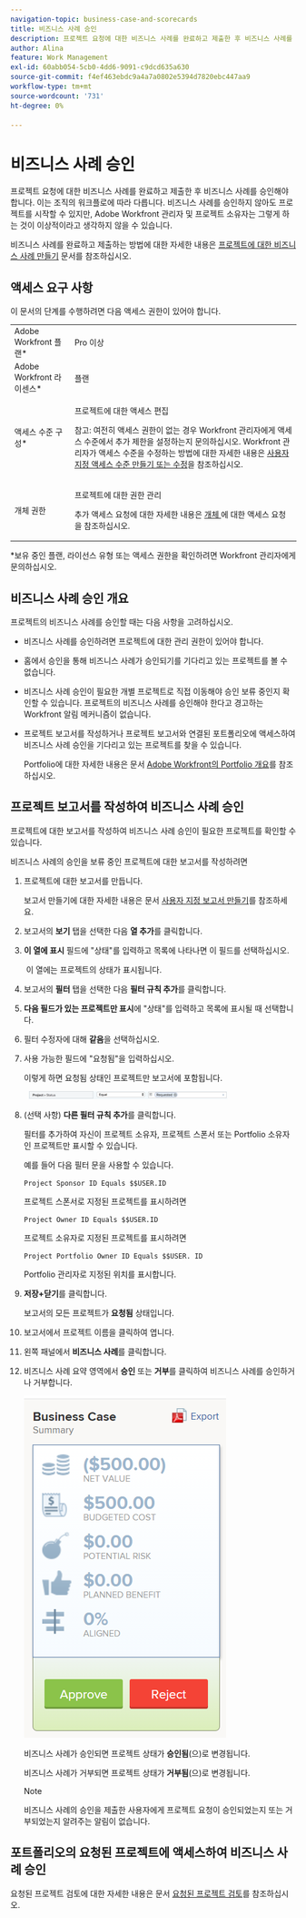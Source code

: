 ```yaml
---
navigation-topic: business-case-and-scorecards
title: 비즈니스 사례 승인
description: 프로젝트 요청에 대한 비즈니스 사례를 완료하고 제출한 후 비즈니스 사례를 승인해야 합니다. 이는 조직의 워크플로에 따라 다릅니다. 비즈니스 사례를 승인하지 않아도 프로젝트를 시작할 수 있지만, Adobe Workfront 관리자 및 프로젝트 소유자는 그렇게 하는 것이 이상적이라고 생각하지 않을 수 있습니다.
author: Alina
feature: Work Management
exl-id: 60abb054-5cb0-4dd6-9091-c9dcd635a630
source-git-commit: f4ef463ebdc9a4a7a0802e5394d7820ebc447aa9
workflow-type: tm+mt
source-wordcount: '731'
ht-degree: 0%

---
```


# 비즈니스 사례 승인

프로젝트 요청에 대한 비즈니스 사례를 완료하고 제출한 후 비즈니스 사례를 승인해야 합니다. 이는 조직의 워크플로에 따라 다릅니다. 비즈니스 사례를 승인하지 않아도 프로젝트를 시작할 수 있지만, Adobe Workfront 관리자 및 프로젝트 소유자는 그렇게 하는 것이 이상적이라고 생각하지 않을 수 있습니다. 

비즈니스 사례를 완료하고 제출하는 방법에 대한 자세한 내용은 [프로젝트에 대한 비즈니스 사례 만들기](../../../manage-work/projects/define-a-business-case/create-business-case.md) 문서를 참조하십시오.

## 액세스 요구 사항

이 문서의 단계를 수행하려면 다음 액세스 권한이 있어야 합니다.

<table style="table-layout:auto"> 
 <col> 
 <col> 
 <tbody> 
  <tr> 
   <td role="rowheader">Adobe Workfront 플랜*</td> 
   <td> <p>Pro 이상</p> </td> 
  </tr> 
  <tr> 
   <td role="rowheader">Adobe Workfront 라이센스*</td> 
   <td> <p>플랜 </p> </td> 
  </tr> 
  <tr> 
   <td role="rowheader">액세스 수준 구성*</td> 
   <td> <p>프로젝트에 대한 액세스 편집</p> <p>참고: 여전히 액세스 권한이 없는 경우 Workfront 관리자에게 액세스 수준에서 추가 제한을 설정하는지 문의하십시오. Workfront 관리자가 액세스 수준을 수정하는 방법에 대한 자세한 내용은 <a href="../../../administration-and-setup/add-users/configure-and-grant-access/create-modify-access-levels.md" class="MCXref xref">사용자 지정 액세스 수준 만들기 또는 수정</a>을 참조하십시오.</p> </td> 
  </tr> 
  <tr> 
   <td role="rowheader">개체 권한</td> 
   <td> <p>프로젝트에 대한 권한 관리</p> <p>추가 액세스 요청에 대한 자세한 내용은 <a href="../../../workfront-basics/grant-and-request-access-to-objects/request-access.md" class="MCXref xref">개체 </a>에 대한 액세스 요청 을 참조하십시오.</p> </td> 
  </tr> 
 </tbody> 
</table>

&#42;보유 중인 플랜, 라이선스 유형 또는 액세스 권한을 확인하려면 Workfront 관리자에게 문의하십시오.

## 비즈니스 사례 승인 개요

프로젝트의 비즈니스 사례를 승인할 때는 다음 사항을 고려하십시오.

* 비즈니스 사례를 승인하려면 프로젝트에 대한 관리 권한이 있어야 합니다. 
* 홈에서 승인을 통해 비즈니스 사례가 승인되기를 기다리고 있는 프로젝트를 볼 수 없습니다.
* 비즈니스 사례 승인이 필요한 개별 프로젝트로 직접 이동해야 승인 보류 중인지 확인할 수 있습니다. 프로젝트의 비즈니스 사례를 승인해야 한다고 경고하는 Workfront 알림 메커니즘이 없습니다.
* 프로젝트 보고서를 작성하거나 프로젝트 보고서와 연결된 포트폴리오에 액세스하여 비즈니스 사례 승인을 기다리고 있는 프로젝트를 찾을 수 있습니다. 

  Portfolio에 대한 자세한 내용은 문서 [Adobe Workfront의 Portfolio 개요](../../../manage-work/portfolios/portfolios-overview/portfolio-overview.md)를 참조하십시오.

## 프로젝트 보고서를 작성하여 비즈니스 사례 승인

프로젝트에 대한 보고서를 작성하여 비즈니스 사례 승인이 필요한 프로젝트를 확인할 수 있습니다. 

비즈니스 사례의 승인을 보류 중인 프로젝트에 대한 보고서를 작성하려면

1. 프로젝트에 대한 보고서를 만듭니다.

   보고서 만들기에 대한 자세한 내용은 문서 [사용자 지정 보고서 만들기](../../../reports-and-dashboards/reports/creating-and-managing-reports/create-custom-report.md)를 참조하세요.

1. 보고서의 **보기** 탭을 선택한 다음 **열 추가**&#x200B;를 클릭합니다.

1. **이 열에 표시** 필드에 &quot;상태&quot;를 입력하고 목록에 나타나면 이 필드를 선택하십시오.

    이 열에는 프로젝트의 상태가 표시됩니다.

1. 보고서의 **필터** 탭을 선택한 다음 **필터 규칙 추가**&#x200B;를 클릭합니다.

1. **다음 필드가 있는 프로젝트만 표시**&#x200B;에 &quot;상태&quot;를 입력하고 목록에 표시될 때 선택합니다.
1. 필터 수정자에 대해 **같음**&#x200B;을 선택하십시오.
1. 사용 가능한 필드에 &quot;요청됨&quot;을 입력하십시오. 

   이렇게 하면 요청됨 상태인 프로젝트만 보고서에 포함됩니다.

     ![requested_projects_filter.png](assets/requested-projects-filter-350x14.png)

1. (선택 사항) **다른 필터 규칙 추가**&#x200B;를 클릭합니다.

   필터를 추가하여 자신이 프로젝트 소유자, 프로젝트 스폰서 또는 Portfolio 소유자인 프로젝트만 표시할 수 있습니다.

   예를 들어 다음 필터 문을 사용할 수 있습니다. 

   ```
   Project Sponsor ID Equals $$USER.ID
   ```

   프로젝트 스폰서로 지정된 프로젝트를 표시하려면

   ```
   Project Owner ID Equals $$USER.ID
   ```

   프로젝트 소유자로 지정된 프로젝트를 표시하려면

   ```
   Project Portfolio Owner ID Equals $$USER. ID
   ```

   Portfolio 관리자로 지정된 위치를 표시합니다. 

1. **저장+닫기**&#x200B;를 클릭합니다.

   보고서의 모든 프로젝트가 **요청됨** 상태입니다.

1. 보고서에서 프로젝트 이름을 클릭하여 엽니다.
1. 왼쪽 패널에서 **비즈니스 사례**&#x200B;를 클릭합니다.
1. 비즈니스 사례 요약 영역에서 **승인** 또는 **거부**&#x200B;를 클릭하여 비즈니스 사례를 승인하거나 거부합니다.

   ![](assets/business-case-summary-with-rp-information--1-.png)

   비즈니스 사례가 승인되면 프로젝트 상태가 **승인됨**(으)로 변경됩니다.

   비즈니스 사례가 거부되면 프로젝트 상태가 **거부됨**(으)로 변경됩니다.

   >[!NOTE]
   >
   >비즈니스 사례의 승인을 제출한 사용자에게 프로젝트 요청이 승인되었는지 또는 거부되었는지 알려주는 알림이 없습니다.

## 포트폴리오의 요청된 프로젝트에 액세스하여 비즈니스 사례 승인

요청된 프로젝트 검토에 대한 자세한 내용은 문서 [요청된 프로젝트 검토](../../../manage-work/portfolios/create-and-manage-portfolios/review-requested-projects.md)를 참조하십시오.
